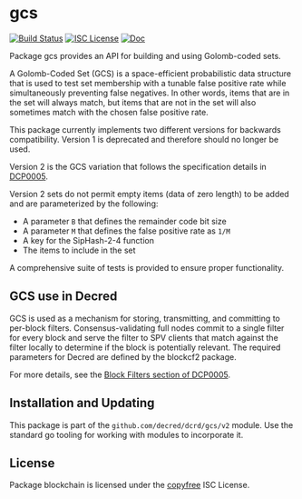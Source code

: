 gcs
===

[![Build Status](https://github.com/decred/dcrd/workflows/Build%20and%20Test/badge.svg)](https://github.com/decred/dcrd/actions)
[![ISC License](https://img.shields.io/badge/license-ISC-blue.svg)](http://copyfree.org)
[![Doc](https://img.shields.io/badge/doc-reference-blue.svg)](https://pkg.go.dev/github.com/decred/dcrd/gcs/v2)

Package gcs provides an API for building and using Golomb-coded sets.

A Golomb-Coded Set (GCS) is a space-efficient probabilistic data structure that
is used to test set membership with a tunable false positive rate while
simultaneously preventing false negatives.  In other words, items that are in
the set will always match, but items that are not in the set will also sometimes
match with the chosen false positive rate.

This package currently implements two different versions for backwards
compatibility.  Version 1 is deprecated and therefore should no longer be used.

Version 2 is the GCS variation that follows the specification details in
[DCP0005](https://github.com/decred/dcps/blob/master/dcp-0005/dcp-0005.mediawiki#golomb-coded-sets).

Version 2 sets do not permit empty items (data of zero length) to be added and
are parameterized by the following:

* A parameter `B` that defines the remainder code bit size
* A parameter `M` that defines the false positive rate as `1/M`
* A key for the SipHash-2-4 function
* The items to include in the set

A comprehensive suite of tests is provided to ensure proper functionality.

## GCS use in Decred

GCS is used as a mechanism for storing, transmitting, and committing to
per-block filters.  Consensus-validating full nodes commit to a single filter
for every block and serve the filter to SPV clients that match against the
filter locally to determine if the block is potentially relevant.  The required
parameters for Decred are defined by the blockcf2 package.

For more details, see the [Block Filters section of
DCP0005](https://github.com/decred/dcps/blob/master/dcp-0005/dcp-0005.mediawiki#block-filters).

## Installation and Updating

This package is part of the `github.com/decred/dcrd/gcs/v2` module.  Use the
standard go tooling for working with modules to incorporate it.

## License

Package blockchain is licensed under the [copyfree](http://copyfree.org) ISC
License.
